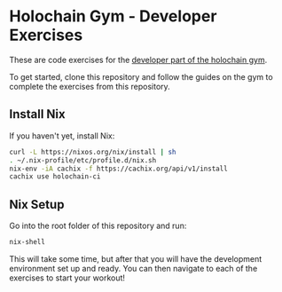 # Holochain Gym - Developer Exercises

These are code exercises for the [developer part of the holochain gym](https://holochain-gym.github.io/developers/).

To get started, clone this repository and follow the guides on the gym to complete the exercises from this repository.

## Install Nix

If you haven't yet, install Nix:

```bash
curl -L https://nixos.org/nix/install | sh
. ~/.nix-profile/etc/profile.d/nix.sh
nix-env -iA cachix -f https://cachix.org/api/v1/install
cachix use holochain-ci
```

## Nix Setup

Go into the root folder of this repository and run:

```bash
nix-shell
```

This will take some time, but after that you will have the development environment set up and ready. You can then navigate to each of the exercises to start your workout!
